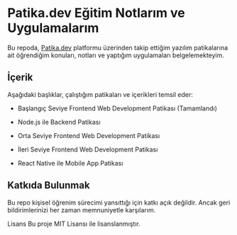 # Patika.dev Eğitim Notlarım ve Uygulamalarım

Bu repoda, [Patika.dev](https://www.patika.dev) platformu üzerinden takip ettiğim yazılım patikalarına ait öğrendiğim konuları, notları ve yaptığım uygulamaları belgelemekteyim.

## İçerik

Aşağıdaki başlıklar, çalıştığım patikaları ve içerikleri temsil eder:

- Başlangıç Seviye Frontend Web Development Patikası (Tamamlandı)

- Node.js ile Backend Patikası

- Orta Seviye Frontend Web Development Patikası

- İleri Seviye Frontend Web Development Patikası

- React Native ile Mobile App Patikası

## Katkıda Bulunmak
Bu repo kişisel öğrenim sürecimi yansıttığı için katkı açık değildir. Ancak geri bildirimlerinizi her zaman memnuniyetle karşılarım.

Lisans
Bu proje MIT Lisansı ile lisanslanmıştır.
